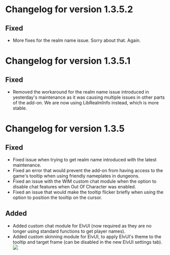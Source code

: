 # Changelog for version 1.3.5.2

## Fixed

- More fixes for the realm name issue. Sorry about that. Again.

# Changelog for version 1.3.5.1

## Fixed

- Removed the workaround for the realm name issue introduced in yesterday's maintenance as it was causing multiple issues in other parts of the add-on. We are now using LibRealmInfo instead, which is more stable.

# Changelog for version 1.3.5

## Fixed

- Fixed issue when trying to get realm name introduced with the latest maintenance.
- Fixed an error that would prevent the add-on from having access to the game's tooltip when using friendly nameplates in dungeons.
- Fixed an issue with the WIM custom chat module when the option to disable chat features when Out Of Character was enabled.
- Fixed an issue that would make the tooltip flicker briefly when using the option to position the tooltip on the cursor.

## Added

- Added custom chat module for ElvUI (now required as they are no longer using standard functions to get player names).
- Added custom skinning module for ElvUI, to apply ElvUI's theme to the tooltip and target frame (can be disabled in the new ElvUI settings tab).  
![](https://www.dropbox.com/s/g57644riwygwww9/elvui_tooltip.png?raw=1)
